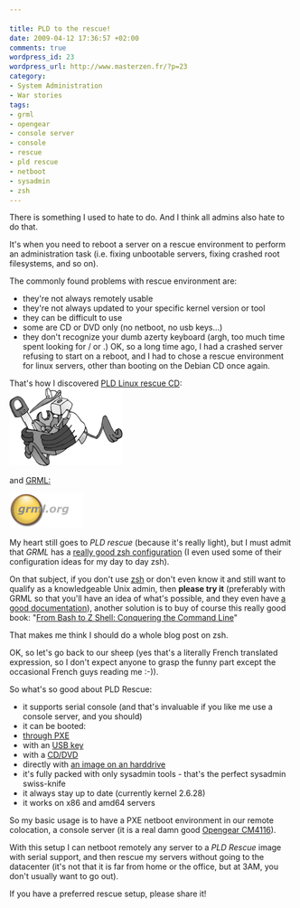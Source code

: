 ```yaml
---

title: PLD to the rescue!
date: 2009-04-12 17:36:57 +02:00
comments: true
wordpress_id: 23
wordpress_url: http://www.masterzen.fr/?p=23
category:
- System Administration
- War stories
tags:
- grml
- opengear
- console server
- console
- rescue
- pld rescue
- netboot
- sysadmin
- zsh
---
```

There is something I used to hate to do. And I think all admins also hate to do that.

It's when you need to reboot a server on a rescue environment to perform an administration task (i.e. fixing unbootable servers, fixing crashed root filesystems, and so on).

The commonly found problems with rescue environment are:

- they're not always remotely usable
- they're not always updated to your specific kernel version or tool
- they can be difficult to use
- some are CD or DVD only (no netboot, no usb keys...)
- they don't recognize your dumb azerty keyboard (argh, too much time spent looking for / or .)
OK, so a long time ago, I had a crashed server refusing to start on a reboot, and I had to chose a rescue environment for linux servers, other than booting on the Debian CD once again.

That's how I discovered [PLD Linux rescue CD](http://rescuecd.pld-linux.org/):
[![PLD Rescue](/images/uploads/2009/04/rescue.png "PLD Rescue")](http://www.masterzen.fr/wp-content/uploads/2009/04/rescue.png)


and [GRML:](http://grml.org/)

[![GRML](/images/uploads/2009/04/logo.png "GRML")](http://www.masterzen.fr/wp-content/uploads/2009/04/logo.png)


My heart still goes to _PLD rescue_ (because it's really light), but I must admit that _GRML_ has a [really good zsh configuration](http://grml.org/zsh/) (I even used some of their configuration ideas for my day to day zsh).

On that subject, if you don't use [zsh](http://www.zsh.org/) or don't even know it and still want to qualify as a knowledgeable Unix admin, then **please try it** (preferably with GRML so that you'll have an idea of what's possible, and they even have [a good documentation](http://grml.org/zsh/grml-zsh-refcard.pdf "GRML szh quick ref card (PDF)")), another solution is to buy of course this really good book: "[From Bash to Z Shell: Conquering the Command Line](http://www.bash2zsh.com/)"

That makes me think I should do a whole blog post on zsh.

OK, so let's go back to our sheep (yes that's a literally French translated expression, so I don't expect anyone to grasp the funny part except the occasional French guys reading me :-)).

So what's so good about PLD Rescue:

- it supports serial console (and that's invaluable if you like me use a console server, and you should)
- it can be booted:
 - [through PXE](http://www.maven.pl/2007/01/13/pxe-remote-boot-for-your-homework-lab/)
 - with an [USB key](http://rescuecd.pld-linux.org/download/2009-02-21/USB.txt)
 - with a [CD/DVD](http://rescuecd.pld-linux.org/download/2009-02-21/x86_and_x86_64/)
 - directly with [an image on an harddrive](http://www.maven.pl/2007/08/30/booting-pld-rescuecd-from-lilo/)
- it's fully packed with only sysadmin tools - that's the perfect sysadmin swiss-knife
- it always stay up to date (currently kernel 2.6.28)
- it works on x86 and amd64 servers

So my basic usage is to have a PXE netboot environment in our remote colocation, a console server (it is a real damn good [Opengear CM4116](http://www.opengear.com/product-cm4116.html)).

With this setup I can netboot remotely any server to a _PLD Rescue_ image with serial support, and then rescue my servers without going to the datacenter (it's not that it is far from home or the office, but at 3AM, you don't usually want to go out).

If you have a preferred rescue setup, please share it!
